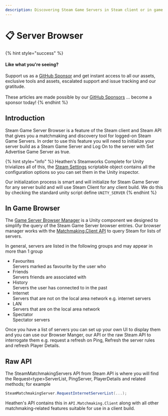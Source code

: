 ```yaml
---
description: Discovering Steam Game Servers in Steam client or in game.
---
```


# 📋 Server Browser

{% hint style="success" %}
#### Like what you're seeing?

Support us as a [GitHub Sponsor](../../../../../become-a-sponsor/) and get instant access to all our assets, exclusive tools and assets, escalated support and issue tracking and our gratitude.\
\
These articles are made possible by our [GitHub Sponsors](../../../../../become-a-sponsor/) ... become a sponsor today!
{% endhint %}

## &#x20;Introduction

Steam Game Server Browser is a feature of the Steam client and Steam API that gives you a matchmaking and discovery tool for logged-on Steam Game Servers. In order to use this feature you will need to initialize your server build as a Steam Game Server and Log On to the server with Set Advertise Game Server as true.&#x20;

{% hint style="info" %}
Heathen's Steamworks Complete for Unity trivializes all of this, the [Steam Settings](../../../../../toolkit-for-steamworks/unity/objects/classes/steam-settings/) scriptable object contains all the configuration options so you can set them in the Unity inspector.&#x20;

Our initialization process is smart and will initialize for Steam Game Server for any server build and will use Steam Client for any client build. We do this by checking the standard unity script define `UNITY_SERVER`
{% endhint %}

## In Game Browser

The [Game Server Browser Manager](../../../../../toolkit-for-steamworks/unity/objects/components/game-server-browser-manager.md) is a Unity component we designed to simplify the query of the Steam Game Server browser entries. Our browser manager works with the [Matchmaking.Client API](../../../../../toolkit-for-steamworks/unity/api-extensions/matchmaking.client.md) to query Steam for lists of servers.

In general, servers are listed in the following groups and may appear in more than 1 group

* Favourites \
  Servers marked as favourite by the user who&#x20;
* Friends\
  Servers friends are associated with
* History\
  Servers the user has connected to in the past
* Internet\
  Servers that are not on the local area network e.g. internet servers
* LAN\
  Servers that are on the local area network
* Spectator\
  Spectator servers

Once you have a list of servers you can set up your own UI to display them and you can use our Browser Manger, our API or the raw Steam API to interrogate them e.g. request a refresh on Ping, Refresh the server rules and refresh Player Details.

## Raw API

The SteamMatchmakingServers API from Steam API is where you will find the Request\<type>ServerList, PingServer, PlayerDetails and related methods; for example&#x20;

```csharp
SteamMatchmakingServer.RequestInternetServerList(...);
```

Heathen's API contains this in `API.Matchmaking.Client` along with all other matchmaking-related features suitable for use in a client build.

